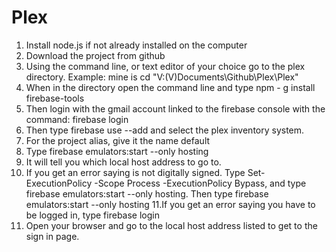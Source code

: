 # Plex
1. Install node.js if not already installed on the computer
2. Download the project from github
3. Using the command line, or text editor of your choice go to the plex directory. Example: mine is  cd "V:\(V)Documents\Github\Plex\Plex"
4. When in the directory open the command line and type npm - g install firebase-tools
5. Then login with the gmail account linked to the firebase console with the command: firebase login
6. Then type firebase use --add and select the plex inventory system.
7. For the project alias, give it the name default
8. Type firebase emulators:start --only hosting
9. It will tell you which local host address to go to.
10. If you get an error saying is not digitally signed. Type Set-ExecutionPolicy -Scope Process -ExecutionPolicy Bypass, and type firebase emulators:start --only hosting. Then type firebase emulators:start --only hosting
11.If you get an error saying you have to be logged in, type firebase login
12. Open your browser and go to the local host address listed to get to the sign in page.

